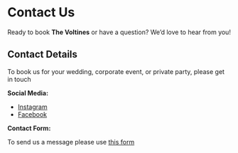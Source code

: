 # Contact Us

Ready to book **The Voltines** or have a question? We’d love to hear from you!

## Contact Details
To book us for your wedding, corporate event, or private party, please get in touch

**Social Media:**  

- [Instagram](https://www.instagram.com/voltinesband/profilecard/?igsh=MTRvM3F1bWxvNnZhbg==)  
- [Facebook](https://www.facebook.com/profile.php?id=61568197830859)  

**Contact Form:** 

To send us a message please use [this form]("https://docs.google.com/forms/d/e/1FAIpQLScPvHUSxz1SO5exwf4hsLrJLEWIgl3pLtvekLAhjblnADF1OA/viewform?embedded=false)